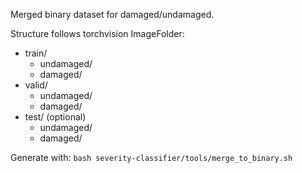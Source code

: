 Merged binary dataset for damaged/undamaged.

Structure follows torchvision ImageFolder:

- train/
  - undamaged/
  - damaged/
- valid/
  - undamaged/
  - damaged/
- test/ (optional)
  - undamaged/
  - damaged/

Generate with: `bash severity-classifier/tools/merge_to_binary.sh`

